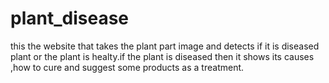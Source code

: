 # plant_disease
this the website that takes the plant part image and detects if it is diseased plant or the plant is healty.if the plant is diseased then it shows its causes ,how to cure and suggest some products as a treatment.
